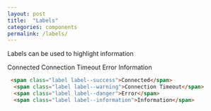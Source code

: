 ```yaml
---
layout: post
title:  "Labels"
categories: components
permalink: /labels/
---
```


Labels can be used to highlight information

<div class="pattern">
  <span class="label label--success">Connected</span>
  <span class="label label--warning">Connection Timeout</span>
  <span class="label label--danger">Error</span>
  <span class="label label--information">Information</span>
</div>

``` html
 <span class="label label--success">Connected</span>
  <span class="label label--warning">Connection Timeout</span>
  <span class="label label--danger">Error</span>
  <span class="label label--information">Information</span>
```